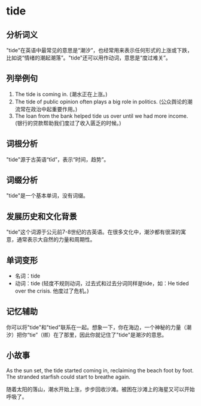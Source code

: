 # tide

## 分析词义

  

"tide"在英语中最常见的意思是“潮汐”，也经常用来表示任何形式的上涨或下跌，比如说“情绪的潮起潮落”。"tide"还可以用作动词，意思是“度过难关”。

  

## 列举例句

  

1.  The tide is coming in. (潮水正在上涨。)
2.  The tide of public opinion often plays a big role in politics. (公众舆论的潮流常在政治中起重要作用。)
3.  The loan from the bank helped tide us over until we had more income. (银行的贷款帮助我们度过了收入匮乏的时候。)

  

## 词根分析

  

"tide"源于古英语“tīd”，表示“时间，趋势”。

  

## 词缀分析

  

"tide"是一个基本单词，没有词缀。

  

## 发展历史和文化背景

  

"tide"这个词源于公元前7-8世纪的古英语。在很多文化中，潮汐都有很深的寓意，通常表示大自然的力量和周期性。

  

## 单词变形

  

*   名词：tide
*   动词：tide (轻度不规则动词，过去式和过去分词同样是tide，如：He tided over the crisis. 他度过了危机。)

  

## 记忆辅助

  

你可以将"tide"和"tied"联系在一起。想象一下，你在海边，一个神秘的力量（潮汐）把你“tie”（绑）在了那里，因此你就记住了"tide"是潮汐的意思。

  

## 小故事

  

As the sun set, the tide started coming in, reclaiming the beach foot by foot. The stranded starfish could start to breathe again.

  

随着太阳的落山，潮水开始上涨，步步回收沙滩。被困在沙滩上的海星又可以开始呼吸了。
